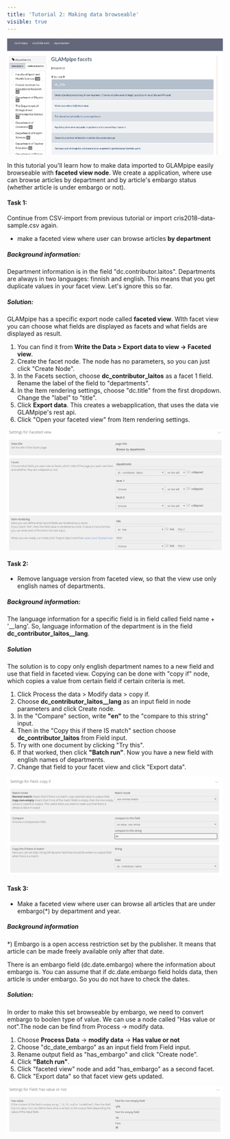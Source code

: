 ```yaml
---
title: 'Tutorial 2: Making data browseable'
visible: true
---
```


![](tut2_facet_settings.png)

In this tutorial you'll learn how to make data imported to GLAMpipe easily browseable with **faceted view node**. We create a application, where use can browse articles by department and by article's embargo status (whether article is under embargo or not).


#### Task 1:
Continue from CSV-import from previous tutorial or import cris2018-data-sample.csv again.

- make a faceted view where user can browse articles **by department**



##### Background information:
Department information is in the field "dc.contributor.laitos". Departments are always in two languages: finnish and english. This means that you get duplicate values in your facet view. Let's ignore this so far.

##### Solution:
GLAMpipe has a specific export node called **faceted view**. WIth facet view you can choose what fields are displayed as facets and what fields are displayed as result.
1. You can find it from **Write the Data > Export data to view -> Faceted view**. 
2. Create the facet node. The node has no parameters, so you can just click "Create Node".
3. In the Facets section, choose **dc_contributor_laitos** as a facet 1 field. Rename the label of the field to "departments".
4. In the Item rendering settings, choose "dc.title" from the first dropdown. Change the "label" to "title".
5. Click **Export data**. This creates a webapplication, that uses the data vie GLAMpipe's rest api.
6. Click "Open your faceted view" from Item rendering settings.

![](tut2_facet_settings2.png)

#### Task 2:
- Remove language version from faceted view, so that the view use only english names of departments.

##### Background information:
The language information for a specific field is in field called field name + '\_\_lang'. So, language information of the department is in the field **dc_contributor_laitos__lang**. 

##### Solution
The solution is to copy only english department names to a new field and use that field in faceted view. Copying can be done with "copy if" node, which copies a value from certain field if certain criteria is met.

1. Click Process the data > Modify data > copy if.
2. Choose **dc_contributor_laitos__lang** as an input field in node parameters and click Create node.
3. In the "Compare" section, write **"en"** to the "compare to this string" input.
4. Then in the "Copy this if there IS match" section choose **dc_contributor_laitos** from Field input.
5. Try with one document by clicking "Try this".
6. If that worked, then click **"Batch run"**. Now you have a new field with english names of departments.
7. Change that field to your facet view and click "Export data".

![](tut2_copy_if.png)


#### Task 3:
- Make a faceted view where user can browse all articles that are under embargo(*) by department and year.

##### Background information
*) Embargo is a open access restriction set by the publisher. It means that article can be made freely available only after that date.

There is an embargo field (dc.date.embargo) where the information about embargo is. You can assume that if dc.date.embargo field holds data, then article is under embargo. So you do not have to check the dates.

##### Solution:
In order to make this set browseable by embargo, we need to convert embargo to boolen type of value. We can use a node called "Has value or not".The node can be find from Process -> modify data.

1. Choose **Process Data** -> **modify data** -> **Has value or not**
2. Choose "dc_date_embargo" as an input field from Field input.
3. Rename output field as "has_embargo" and click "Create node". 
4. Click **"Batch run"**. 
5. Click "faceted view" node and add "has_embargo" as a second facet.
4. Click "Export data" so that facet view gets updated.


![](tut2_has_value_or_not.png)
